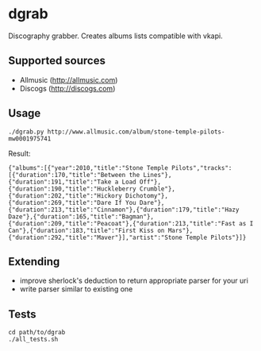 dgrab
=====

Discography grabber. Creates albums lists compatible with vkapi.


Supported sources
-----------------

* Allmusic (http://allmusic.com)
* Discogs (http://discogs.com)


Usage
-----

```
./dgrab.py http://www.allmusic.com/album/stone-temple-pilots-mw0001975741
```

Result:

```
{"albums":[{"year":2010,"title":"Stone Temple Pilots","tracks":[{"duration":170,"title":"Between the Lines"},{"duration":191,"title":"Take a Load Off"},{"duration":190,"title":"Huckleberry Crumble"},{"duration":202,"title":"Hickory Dichotomy"},{"duration":269,"title":"Dare If You Dare"},{"duration":213,"title":"Cinnamon"},{"duration":179,"title":"Hazy Daze"},{"duration":165,"title":"Bagman"},{"duration":209,"title":"Peacoat"},{"duration":213,"title":"Fast as I Can"},{"duration":183,"title":"First Kiss on Mars"},{"duration":292,"title":"Maver"}],"artist":"Stone Temple Pilots"}]}
```


Extending
---------

* improve sherlock's deduction to return appropriate parser for your uri
* write parser similar to existing one


Tests
-----

```
cd path/to/dgrab
./all_tests.sh
```
